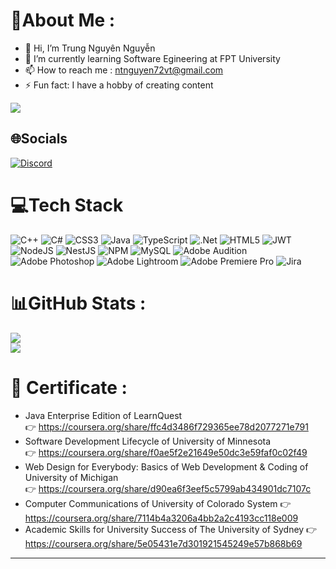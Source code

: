 # 💫About Me :
- 👋 Hi, I’m Trung Nguyên Nguyễn
- 🌱 I’m currently learning Software Egineering at FPT University
- 📫 How to reach me : ntnguyen72vt@gmail.com
- ⚡ Fun fact: I have a hobby of creating content

[![](https://visitcount.itsvg.in/api?id=Legen25&icon=0&color=0)](https://visitcount.itsvg.in)

## 🌐Socials
[![Discord](https://img.shields.io/badge/Discord-%237289DA.svg?logo=discord&logoColor=white)](htttps://discord.gg/864515156485341204) 

# 💻Tech Stack
![C++](https://img.shields.io/badge/c++-%2300599C.svg?style=for-the-badge&logo=c%2B%2B&logoColor=white) ![C#](https://img.shields.io/badge/c%23-%23239120.svg?style=for-the-badge&logo=c-sharp&logoColor=white) ![CSS3](https://img.shields.io/badge/css3-%231572B6.svg?style=for-the-badge&logo=css3&logoColor=white) ![Java](https://img.shields.io/badge/java-%23ED8B00.svg?style=for-the-badge&logo=java&logoColor=white) ![TypeScript](https://img.shields.io/badge/typescript-%23007ACC.svg?style=for-the-badge&logo=typescript&logoColor=white) ![.Net](https://img.shields.io/badge/.NET-5C2D91?style=for-the-badge&logo=.net&logoColor=white) ![HTML5](https://img.shields.io/badge/html5-%23E34F26.svg?style=for-the-badge&logo=html5&logoColor=white) ![JWT](https://img.shields.io/badge/JWT-black?style=for-the-badge&logo=JSON%20web%20tokens) ![NodeJS](https://img.shields.io/badge/node.js-6DA55F?style=for-the-badge&logo=node.js&logoColor=white) ![NestJS](https://img.shields.io/badge/nestjs-%23E0234E.svg?style=for-the-badge&logo=nestjs&logoColor=white) ![NPM](https://img.shields.io/badge/NPM-%23000000.svg?style=for-the-badge&logo=npm&logoColor=white) ![MySQL](https://img.shields.io/badge/mysql-%2300f.svg?style=for-the-badge&logo=mysql&logoColor=white) ![Adobe Audition](https://img.shields.io/badge/Adobe%20Audition-9999FF.svg?style=for-the-badge&logo=Adobe%20Audition&logoColor=white) ![Adobe Photoshop](https://img.shields.io/badge/adobephotoshop-%2331A8FF.svg?style=for-the-badge&logo=adobephotoshop&logoColor=white) ![Adobe Lightroom](https://img.shields.io/badge/Adobe%20Lightroom-31A8FF.svg?style=for-the-badge&logo=Adobe%20Lightroom&logoColor=white) ![Adobe Premiere Pro](https://img.shields.io/badge/Adobe%20Premiere%20Pro-9999FF.svg?style=for-the-badge&logo=Adobe%20Premiere%20Pro&logoColor=white) ![Jira](https://img.shields.io/badge/jira-%230A0FFF.svg?style=for-the-badge&logo=jira&logoColor=white)
# 📊GitHub Stats :
![](https://github-readme-stats.vercel.app/api?username=Legen25&theme=gruvbox&hide_border=true&include_all_commits=false&count_private=true)<br/>
![](https://github-readme-streak-stats.herokuapp.com/?user=Legen25&theme=gruvbox&hide_border=true)<br/>

# :crown: Certificate :
- Java Enterprise Edition of LearnQuest  
👉 https://coursera.org/share/ffc4d3486f729365ee78d2077271e791
- Software Development Lifecycle of University of Minnesota  
👉 https://coursera.org/share/f0ae5f2e21649e50dc3e59faf0c02f49
- Web Design for Everybody: Basics of Web Development & Coding of University of Michigan  
👉 https://coursera.org/share/d90ea6f3eef5c5799ab434901dc7107c
- Computer Communications of University of Colorado System 
👉 https://coursera.org/share/7114b4a3206a4bb2a2c4193cc118e009
- Academic Skills for University Success of The University of Sydney 
👉 https://coursera.org/share/5e05431e7d301921545249e57b868b69
 
---
 
